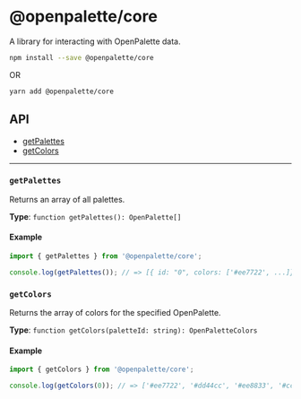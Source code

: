 # @openpalette/core

A library for interacting with OpenPalette data.

```bash
npm install --save @openpalette/core
```

OR

```bash
yarn add @openpalette/core
```

## API

- [getPalettes](#getPalettes)
- [getColors](#getColors)

---

### `getPalettes`

Returns an array of all palettes.

**Type**: `function getPalettes(): OpenPalette[]`

#### Example

```ts
import { getPalettes } from '@openpalette/core';

console.log(getPalettes()); // => [{ id: "0", colors: ['#ee7722', ...]}, ...]
```

### `getColors`

Returns the array of colors for the specified OpenPalette.

**Type**: `function getColors(paletteId: string): OpenPaletteColors`

#### Example

```ts
import { getColors } from '@openpalette/core';

console.log(getColors(0)); // => ['#ee7722', '#dd44cc', '#ee8833', '#cc99bb', '#775511']
```
